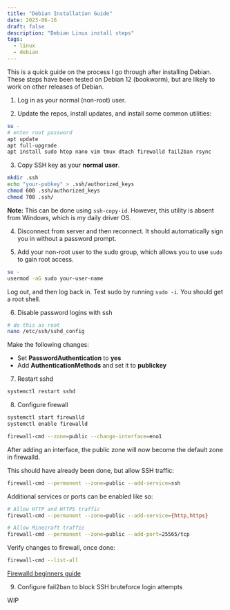 ```yaml
---
title: "Debian Installation Guide"
date: 2023-06-16
draft: false
description: "Debian Linux install steps"
tags:
  - linux
  - debian
---
```


This is a quick guide on the process I go through after installing Debian. These
steps have been tested on Debian 12 (bookworm), but are likely to work on other
releases of Debian.

1. Log in as your normal (non-root) user.

2. Update the repos, install updates, and install some common utilities:

```bash
su -
# enter root password
apt update
apt full-upgrade
apt install sudo htop nano vim tmux dtach firewalld fail2ban rsync
```

3. Copy SSH key as your **normal user**.

```bash
mkdir .ssh
echo "your-pubkey" > .ssh/authorized_keys
chmod 600 .ssh/authorized_keys
chmod 700 .ssh/
```

**Note:** This can be done using `ssh-copy-id`. However, this utility is absent
from Windows, which is my daily driver OS.

4. Disconnect from server and then reconnect. It should automatically sign you
in without a password prompt.

5. Add your non-root user to the sudo group, which allows you to use `sudo` to
gain root access.

```bash
su -
usermod -aG sudo your-user-name
```

Log out, and then log back in. Test sudo by running `sudo -i`. You should get
a root shell.

6. Disable password logins with ssh

```bash
# do this as root
nano /etc/ssh/sshd_config
```

Make the following changes:

- Set **PasswordAuthentication** to **yes**
- Add **AuthenticationMethods** and set it to **publickey**

7. Restart sshd

```bash
systemctl restart sshd
```

8. Configure firewall

```bash
systemctl start firewalld
systemctl enable firewalld

firewall-cmd --zone=public --change-interface=eno1
```

After adding an interface, the public zone will now become the default zone in
firewalld.

This should have already been done, but allow SSH traffic:

```bash
firewall-cmd --permanent --zone=public --add-service=ssh
```

Additional services or ports can be enabled like so:

```bash
# Allow HTTP and HTTPS traffic
firewall-cmd --permanent --zone=public --add-service={http,https}

# Allow Minecraft traffic
firewall-cmd --permanent --zone=public --add-port=25565/tcp
```

Verify changes to firewall, once done:

```bash
firewall-cmd --list-all
```

[Firewalld beginners guide](https://www.redhat.com/sysadmin/beginners-guide-firewalld)

9. Configure fail2ban to block SSH bruteforce login attempts

WIP
